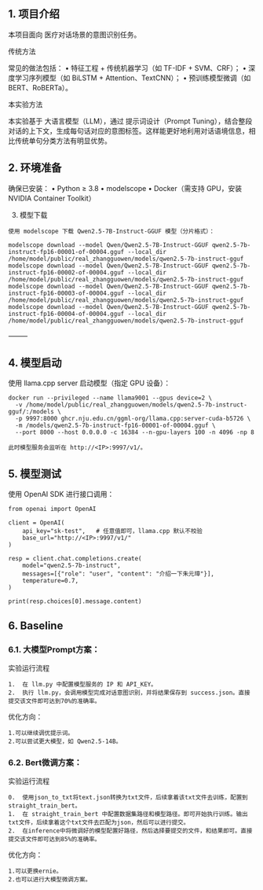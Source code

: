 ## 1. 项目介绍

本项目面向 医疗对话场景的意图识别任务。

传统方法

常见的做法包括：
	•	特征工程 + 传统机器学习（如 TF-IDF + SVM、CRF）；
	•	深度学习序列模型（如 BiLSTM + Attention、TextCNN）；
	•	预训练模型微调（如 BERT、RoBERTa）。

本实验方法

本实验基于 大语言模型（LLM），通过 提示词设计（Prompt Tuning），结合整段对话的上下文，生成每句话对应的意图标签。这样能更好地利用对话语境信息，相比传统单句分类方法有明显优势。



## 2. 环境准备

确保已安装：
	•	Python ≥ 3.8
	•	modelscope
	•	Docker（需支持 GPU，安装 NVIDIA Container Toolkit）



3. 模型下载
```
使用 modelscope 下载 Qwen2.5-7B-Instruct-GGUF 模型（分片格式）：

modelscope download --model Qwen/Qwen2.5-7B-Instruct-GGUF qwen2.5-7b-instruct-fp16-00001-of-00004.gguf --local_dir /home/model/public/real_zhangguowen/models/qwen2.5-7b-instruct-gguf
modelscope download --model Qwen/Qwen2.5-7B-Instruct-GGUF qwen2.5-7b-instruct-fp16-00002-of-00004.gguf --local_dir /home/model/public/real_zhangguowen/models/qwen2.5-7b-instruct-gguf
modelscope download --model Qwen/Qwen2.5-7B-Instruct-GGUF qwen2.5-7b-instruct-fp16-00003-of-00004.gguf --local_dir /home/model/public/real_zhangguowen/models/qwen2.5-7b-instruct-gguf
modelscope download --model Qwen/Qwen2.5-7B-Instruct-GGUF qwen2.5-7b-instruct-fp16-00004-of-00004.gguf --local_dir /home/model/public/real_zhangguowen/models/qwen2.5-7b-instruct-gguf

```
⸻

## 4. 模型启动

使用 llama.cpp server 启动模型（指定 GPU 设备）：
```
docker run --privileged --name llama9001 --gpus device=2 \
  -v /home/model/public/real_zhangguowen/models/qwen2.5-7b-instruct-gguf/:/models \
  -p 9997:8000 ghcr.nju.edu.cn/ggml-org/llama.cpp:server-cuda-b5726 \
  -m /models/qwen2.5-7b-instruct-fp16-00001-of-00004.gguf \
  --port 8000 --host 0.0.0.0 -c 16384 --n-gpu-layers 100 -n 4096 -np 8

此时模型服务会监听在 http://<IP>:9997/v1/。
```


## 5. 模型测试

使用 OpenAI SDK 进行接口调用：
```
from openai import OpenAI

client = OpenAI(
    api_key="sk-test",   # 任意值即可，llama.cpp 默认不校验
    base_url="http://<IP>:9997/v1/"
)

resp = client.chat.completions.create(
    model="qwen2.5-7b-instruct",
    messages=[{"role": "user", "content": "介绍一下朱元璋"}],
    temperature=0.7,
)

print(resp.choices[0].message.content)
```



## 6. Baseline
### 6.1. 大模型Prompt方案：

实验运行流程

	1.	在 llm.py 中配置模型服务的 IP 和 API_KEY。
	2.	执行 llm.py，会调用模型完成对话意图识别，并将结果保存到 success.json。直接提交该文件即可达到70%的准确率。

优化方向：

    1.可以继续调优提示词。
    2.可以尝试更大模型，如 Qwen2.5-14B。

### 6.2. Bert微调方案：

实验运行流程

    0.  使用json_to_txt将text.json转换为txt文件，后续拿着该txt文件去训练，配置到straight_train_bert。
    1.	在 straight_train_bert 中配置数据集路径和模型路径。即可开始执行训练。输出txt文件，后续拿着这个txt文件去匹配为json，然后可以进行提交。
    2.	在inference中将微调好的模型配置好路径，然后选择要提交的文件，和结果即可。直接提交该文件即可达到85%的准确率。

优化方向：

    1.可以更换ernie。
    2.也可以进行大模型微调方案。


